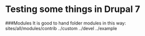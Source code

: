 

Testing some things in Drupal 7
===============================


###Modules 
It is good to hand folder modules in this way:
sites/all/modules/contrib
               ../custom
               ../devel
               ../example





